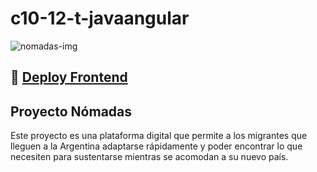 # c10-12-t-javaangular
![nomadas-img](https://github.com/No-Country/c10-12-t-javaangular/assets/89376733/7baf708a-9dad-4454-9fb6-55da332aae76)
## 🔗 [Deploy Frontend](https://nomadasnocountry.web.app/landing)
## Proyecto Nómadas
<div style="background-size: cover; width: 100%; height: 600px;">
    
Este proyecto es una plataforma digital que permite a los migrantes que lleguen a la Argentina adaptarse rápidamente y poder encontrar lo que necesiten para sustentarse mientras se acomodan a su nuevo país.

</div>
